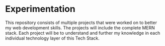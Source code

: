 # Experimentation
This repository consists of multiple projects that were worked on to better my web development skills. The projects will include the complete MERN stack. Each project will be to understand and further my knowledge in each individual technology layer of this Tech Stack. 
